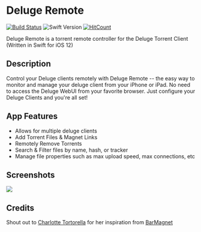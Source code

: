 # Deluge Remote
[![Build Status](https://travis-ci.com/RudyB/Deluge-Remote.svg?branch=master)](https://travis-ci.com/RudyB/Deluge-Remote)
![Swift Version](https://img.shields.io/badge/swift-5.0-brightgreen.svg)
[![HitCount](http://hits.dwyl.io/RudyB/Deluge-Remote.svg)](http://hits.dwyl.io/RudyB/Deluge-Remote)

Deluge Remote is a torrent remote controller for the Deluge Torrent Client (Written in Swift for iOS 12)


## Description
Control your Deluge clients remotely with Deluge Remote -- the easy way to monitor and manage your deluge client from your iPhone or iPad. No need to access the Deluge WebUI from your favorite browser. Just configure your Deluge Clients and you're all set!

## App Features
- Allows for multiple deluge clients
- Add Torrent Files & Magnet Links
- Remotely Remove Torrents
- Search & Filter files by name, hash, or tracker
- Manage file properties such as max upload speed, max connections, etc

## Screenshots
<img src="https://i.imgur.com/tfUzmFi.jpg">

## Credits
Shout out to [Charlotte Tortorella](https://github.com/Qata/) for her inspiration from [BarMagnet](https://github.com/Qata/BarMagnet/)

